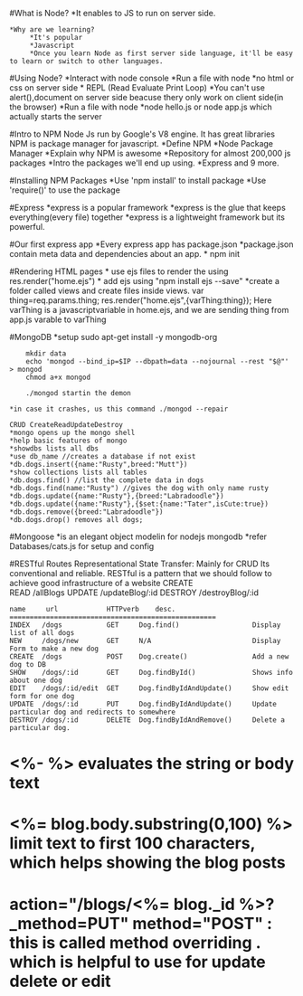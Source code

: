 #What is Node?
    *It enables to JS to run on server side.
    
    *Why are we learning?
         *It's popular
         *Javascript
         *Once you learn Node as first server side language, it'll be easy to learn or switch to other languages.


#Using Node?
    *Interact with node console
        *Run a file with node 
        *no html or css on server side
        * REPL (Read Evaluate Print Loop)
        *You can't use alert(),document on server side beacuse thery only work on client side(in the browser)
    *Run a file with node
        *node hello.js or node app.js which actually starts the server

#Intro to NPM
Node Js run by Google's V8 engine. It has great libraries 
NPM is package manager for javascript. 
    *Define NPM
        *Node Package Manager
    *Explain why NPM is awesome
        *Repository for almost 200,000 js packages
    *Intro the packages we'll end up using.
        *Express and 9 more.
        
#Installing NPM Packages
    *Use 'npm install' to install package
    *Use 'require()' to use the package
    
#Express
    *express is a popular framework
    *express is the glue that keeps everything(every file) together
    *express is a lightweight framework but its powerful.
    
#Our first express app
    *Every express app has package.json
    *package.json contain meta data and dependencies about an app.
    * npm init
    
#Rendering HTML pages
    * use ejs files to render the using res.render("home.ejs")
    * add ejs using "npm install ejs --save"
    *create a folder called views and create files inside views. 
    var thing=req.params.thing;
    res.render("home.ejs",{varThing:thing});
    Here varThing is a javascriptvariable in home.ejs, and we are sending thing from app.js varable to varThing
    
#MongoDB
    *setup 
        sudo apt-get install -y mongodb-org
        
        mkdir data
        echo 'mongod --bind_ip=$IP --dbpath=data --nojournal --rest "$@"' > mongod
        chmod a+x mongod    
        
        ./mongod startin the demon
        
    *in case it crashes, us this command ./mongod --repair
    
    CRUD CreateReadUpdateDestroy    
    *mongo opens up the mongo shell
    *help basic features of mongo
    *showdbs lists all dbs
    *use db_name //creates a database if not exist
    *db.dogs.insert({name:"Rusty",breed:"Mutt"})
    *show collections lists all tables
    *db.dogs.find() //list the complete data in dogs
    *db.dogs.find(name:"Rusty") //gives the dog with only name rusty
    *db.dogs.update({name:"Rusty"},{breed:"Labradoodle"})
    *db.dogs.update({name:"Rusty"},{$set:{name:"Tater",isCute:true})
    *db.dogs.remove({breed:"Labradoodle"})
    *db.dogs.drop() removes all dogs;
    
#Mongoose
    *is an elegant object modelin for nodejs mongodb
    *refer Databases/cats.js for setup and config
    
#RESTful Routes
Representational State Transfer: Mainly for CRUD
Its conventional and reliable. 
RESTful is a pattern that we should follow to achieve good infrastructure of a website
    CREATE  
    READ    /allBlogs
    UPDATE  /updateBlog/:id
    DESTROY /destroyBlog/:id
    
    name     url            HTTPverb    desc.
    ===================================================
    INDEX   /dogs           GET     Dog.find()                  Display list of all dogs
    NEW     /dogs/new       GET     N/A                         Display Form to make a new dog
    CREATE  /dogs           POST    Dog.create()                Add a new dog to DB
    SHOW    /dogs/:id       GET     Dog.findById()              Shows info about one dog
    EDIT    /dogs/:id/edit  GET     Dog.findByIdAndUpdate()     Show edit form for one dog
    UPDATE  /dogs/:id       PUT     Dog.findByIdAndUpdate()     Update particular dog and redirects to somewhere
    DESTROY /dogs/:id       DELETE  Dog.findByIdAndRemove()     Delete a particular dog.
    
# <%- %> evaluates the string or body text 
# <%= blog.body.substring(0,100) %> limit text to first 100 characters, which helps showing the blog posts
# action="/blogs/<%= blog._id %>?_method=PUT" method="POST" : this is called method overriding . which is helpful to use for update delete or edit
    
                                    
    
    
    
